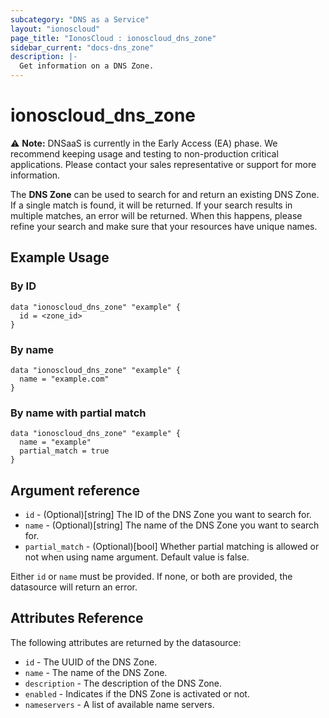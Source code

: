 ```yaml
---
subcategory: "DNS as a Service"
layout: "ionoscloud"
page_title: "IonosCloud : ionoscloud_dns_zone"
sidebar_current: "docs-dns_zone"
description: |-
  Get information on a DNS Zone.
---
```


# ionoscloud_dns_zone

⚠️ **Note:** DNSaaS is currently in the Early Access (EA) phase.
We recommend keeping usage and testing to non-production critical applications.
Please contact your sales representative or support for more information.

The **DNS Zone** can be used to search for and return an existing DNS Zone.
If a single match is found, it will be returned. If your search results in multiple matches, an error will be returned.
When this happens, please refine your search and make sure that your resources have unique names.

## Example Usage

### By ID

```hcl
data "ionoscloud_dns_zone" "example" {
  id = <zone_id>
}
```

### By name
```hcl
data "ionoscloud_dns_zone" "example" {
  name = "example.com"
}
```

### By name with partial match
```hcl
data "ionoscloud_dns_zone" "example" {
  name = "example"
  partial_match = true
}
```

## Argument reference
* `id` - (Optional)[string] The ID of the DNS Zone you want to search for.
* `name` - (Optional)[string] The name of the DNS Zone you want to search for.
* `partial_match` - (Optional)[bool] Whether partial matching is allowed or not when using name argument. Default value is false.

Either `id` or `name` must be provided. If none, or both are provided, the datasource will return an error.

## Attributes Reference

The following attributes are returned by the datasource:

* `id` - The UUID of the DNS Zone.
* `name` - The name of the DNS Zone.
* `description` - The description of the DNS Zone.
* `enabled` - Indicates if the DNS Zone is activated or not.
* `nameservers` - A list of available name servers.